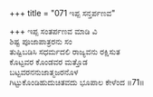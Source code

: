 +++
title = "071 ಇಪ್ಪ ಸನ್ತರ್ಪಣವ"

+++
ಇಪ್ಪ ಸಂತರ್ಪಣವ ಮಾಡಿ ವಿ   
ಶಿಷ್ಟ ಪೂಜಾಪಾತ್ರರನು ಸಂ  
ತುಷ್ಟಿಬಡಿಸಿ ಸಧರ್ಮದಲಿ ರಾಜ್ಯವನು ರಕ್ಷಿಸುತ   
ಕೊಟ್ಟವರ ಕೊಂಡವರ ಮತ್ತೊಡ   
ಬಟ್ಟವರನನುಜಾತ್ಮಜರನೊಳ   
ಗಿಟ್ಟುಕೊಂಡಿಹುದುಚಿತವದು ಭೂಪಾಲ ಕೇಳೆಂದ   ॥71॥